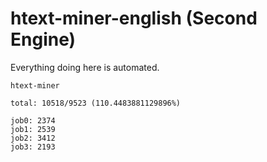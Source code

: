 # htext-miner-english (Second Engine)

Everything doing here is automated.

```
htext-miner

total: 10518/9523 (110.4483881129896%)

job0: 2374
job1: 2539
job2: 3412
job3: 2193
```